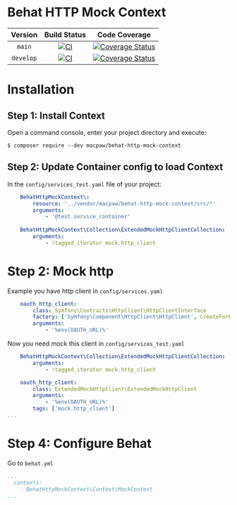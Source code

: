 Behat HTTP Mock Context
=================================

|  Version  | Build Status | Code Coverage |
|:---------:|:-------------:|:-----:|
|  `main`   | [![CI][main Build Status Image]][main Build Status] | [![Coverage Status][main Code Coverage Image]][main Code Coverage] |
| `develop` | [![CI][develop Build Status Image]][develop Build Status] | [![Coverage Status][develop Code Coverage Image]][develop Code Coverage] |

Installation
============

Step 1: Install Context
----------------------------------
Open a command console, enter your project directory and execute:

```console
$ composer require --dev macpaw/behat-http-mock-context
```

Step 2: Update Container config to load Context
----------------------------------
In the `config/services_test.yaml` file of your project:

```yaml
    BehatHttpMockContext\:
        resource: '../vendor/macpaw/behat-http-mock-context/src/*'
        arguments:
            - '@test.service_container'
            
    BehatHttpMockContext\Collection\ExtendedMockHttpClientCollection:
        arguments:
            - !tagged_iterator mock.http_client
```

Step 2: Mock http 
=============
Example you have http client in `config/services.yaml`
```yaml
    oauth_http_client:
        class: Symfony\Contracts\HttpClient\HttpClientInterface
        factory: ['Symfony\Component\HttpClient\HttpClient', createForBaseUri]
        arguments:
            - '%env(OAUTH_URL)%'
```

Now you need mock this client in `config/services_test.yaml`

```yaml
    BehatHttpMockContext\Collection\ExtendedMockHttpClientCollection:
        arguments:
            - !tagged_iterator mock.http_client

    oauth_http_client:
        class: ExtendedMockHttpClient\ExtendedMockHttpClient
        arguments:
            - '%env(OAUTH_URL)%'
        tags: ['mock.http_client']
...
```

Step 4: Configure Behat
=============
Go to `behat.yml`

```yaml
...
  contexts:
    - BehatHttpMockContext\Context\MockContext
...
```

[main Build Status]: https://github.com/macpaw/BehatHttpMockContext/actions?query=workflow%3ACI+branch%3Amain
[main Build Status Image]: https://github.com/macpaw/BehatHttpMockContext/workflows/CI/badge.svg?branch=main
[develop Build Status]: https://github.com/macpaw/BehatHttpMockContext/actions?query=workflow%3ACI+branch%3Adevelop
[develop Build Status Image]: https://github.com/macpaw/BehatHttpMockContext/workflows/CI/badge.svg?branch=develop
[main Code Coverage]: https://codecov.io/gh/macpaw/BehatHttpMockContext/branch/main
[main Code Coverage Image]: https://img.shields.io/codecov/c/github/macpaw/BehatHttpMockContext/main?logo=codecov
[develop Code Coverage]: https://codecov.io/gh/macpaw/BehatHttpMockContext/branch/develop
[develop Code Coverage Image]: https://img.shields.io/codecov/c/github/macpaw/BehatHttpMockContext/develop?logo=codecov
